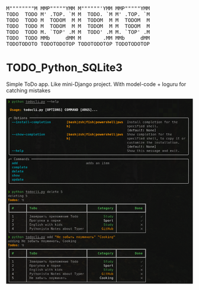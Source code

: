 <pre>
M""""""""M MMP"""""YMM M""""""'YMM MMP"""""YMM                                  
TODO  TODO M' .TOP. `M M  TODO. `M M' .TOP. `M                                  
TODO  TODO M  TODOM  M M  TODOM  M M  TODOM  M                                  
TODO  TODO M  TODOM  M M  TODOM  M M  TODOM  M                                  
TODO  TODO M. `TOP' .M M  TODO' .M M. `TOP' .M                                  
TODO  TODO MMb     dMM M       .MM MMb     dMM                                  
TODOTODOTO TODOTODOTOP TODOTODOTOP TODOTODOTOP
</pre>

# TODO_Python_SQLite3
Simple ToDo app. Like mini-Django project. With model-code + loguru for catching mistakes

![Python + SQLite3 = Simple but robust TODO app](https://github.com/sergey-samoylov/TODO_Python_SQLite3/blob/main/img/SimpleTodoApp.png)
